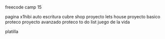 freecode camp 15


pagina x1hibi
auto escritura 
cubre shop
proyecto lets house
proyecto basico proteco
proyecto avanzado proteco 
to do list 
juego de la vida


platilla